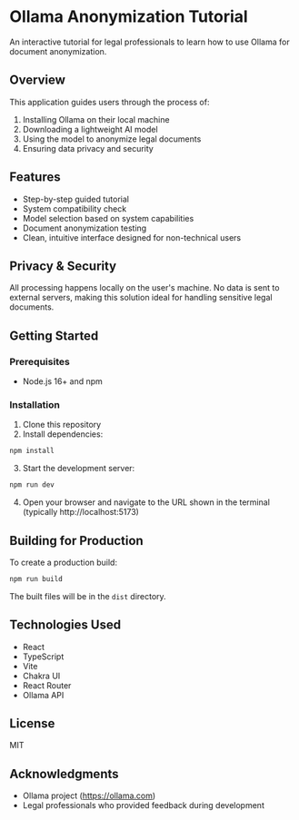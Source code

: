 # Ollama Anonymization Tutorial

An interactive tutorial for legal professionals to learn how to use Ollama for document anonymization.

## Overview

This application guides users through the process of:

1. Installing Ollama on their local machine
2. Downloading a lightweight AI model
3. Using the model to anonymize legal documents
4. Ensuring data privacy and security

## Features

- Step-by-step guided tutorial
- System compatibility check
- Model selection based on system capabilities
- Document anonymization testing
- Clean, intuitive interface designed for non-technical users

## Privacy & Security

All processing happens locally on the user's machine. No data is sent to external servers, making this solution ideal for handling sensitive legal documents.

## Getting Started

### Prerequisites

- Node.js 16+ and npm

### Installation

1. Clone this repository
2. Install dependencies:

```bash
npm install
```

3. Start the development server:

```bash
npm run dev
```

4. Open your browser and navigate to the URL shown in the terminal (typically http://localhost:5173)

## Building for Production

To create a production build:

```bash
npm run build
```

The built files will be in the `dist` directory.

## Technologies Used

- React
- TypeScript
- Vite
- Chakra UI
- React Router
- Ollama API

## License

MIT

## Acknowledgments

- Ollama project (https://ollama.com)
- Legal professionals who provided feedback during development
